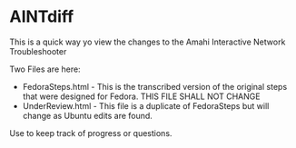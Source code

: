 AINTdiff
========

This is a quick way yo view the changes to the Amahi Interactive Network Troubleshooter

Two Files are here:
- FedoraSteps.html - This is the transcribed version of the original steps that were designed for Fedora.  THIS FILE SHALL NOT CHANGE
- UnderReview.html - This file is a duplicate of FedoraSteps but will change as Ubuntu edits are found.

Use 
    <!-- HTML Comments -->
to keep track of progress or questions.